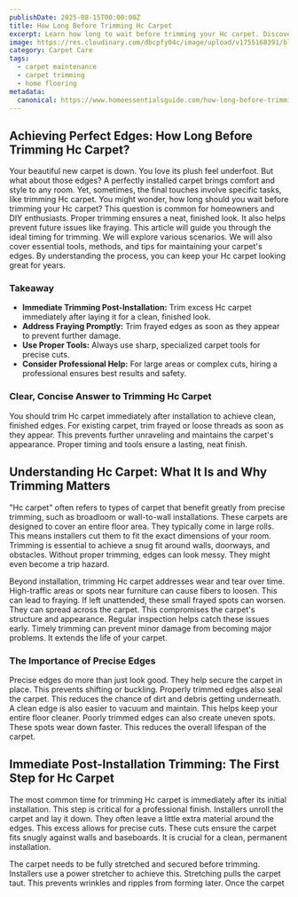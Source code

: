 ```yaml
---
publishDate: 2025-08-15T00:00:00Z
title: How Long Before Trimming Hc Carpet
excerpt: Learn how long to wait before trimming your Hc carpet. Discover essential tips for neat edges, proper maintenance, and when professional help is best.
image: https://res.cloudinary.com/dbcpfy04c/image/upload/v1755168391/blog_image_1755168391_nhscqz.webp
category: Carpet Care
tags:
  - carpet maintenance
  - carpet trimming
  - home flooring
metadata:
  canonical: https://www.homeessentialsguide.com/how-long-before-trimming-hc-carpet
---
```


## Achieving Perfect Edges: How Long Before Trimming Hc Carpet?

Your beautiful new carpet is down. You love its plush feel underfoot. But what about those edges? A perfectly installed carpet brings comfort and style to any room. Yet, sometimes, the final touches involve specific tasks, like trimming Hc carpet. You might wonder, how long should you wait before trimming your Hc carpet? This question is common for homeowners and DIY enthusiasts. Proper trimming ensures a neat, finished look. It also helps prevent future issues like fraying. This article will guide you through the ideal timing for trimming. We will explore various scenarios. We will also cover essential tools, methods, and tips for maintaining your carpet's edges. By understanding the process, you can keep your Hc carpet looking great for years.

### Takeaway

*   **Immediate Trimming Post-Installation:** Trim excess Hc carpet immediately after laying it for a clean, finished look.
*   **Address Fraying Promptly:** Trim frayed edges as soon as they appear to prevent further damage.
*   **Use Proper Tools:** Always use sharp, specialized carpet tools for precise cuts.
*   **Consider Professional Help:** For large areas or complex cuts, hiring a professional ensures best results and safety.

### Clear, Concise Answer to Trimming Hc Carpet

You should trim Hc carpet immediately after installation to achieve clean, finished edges. For existing carpet, trim frayed or loose threads as soon as they appear. This prevents further unraveling and maintains the carpet's appearance. Proper timing and tools ensure a lasting, neat finish.

## Understanding Hc Carpet: What It Is and Why Trimming Matters

"Hc carpet" often refers to types of carpet that benefit greatly from precise trimming, such as broadloom or wall-to-wall installations. These carpets are designed to cover an entire floor area. They typically come in large rolls. This means installers cut them to fit the exact dimensions of your room. Trimming is essential to achieve a snug fit around walls, doorways, and obstacles. Without proper trimming, edges can look messy. They might even become a trip hazard.

Beyond installation, trimming Hc carpet addresses wear and tear over time. High-traffic areas or spots near furniture can cause fibers to loosen. This can lead to fraying. If left unattended, these small frayed spots can worsen. They can spread across the carpet. This compromises the carpet's structure and appearance. Regular inspection helps catch these issues early. Timely trimming can prevent minor damage from becoming major problems. It extends the life of your carpet.

### The Importance of Precise Edges

Precise edges do more than just look good. They help secure the carpet in place. This prevents shifting or buckling. Properly trimmed edges also seal the carpet. This reduces the chance of dirt and debris getting underneath. A clean edge is also easier to vacuum and maintain. This helps keep your entire floor cleaner. Poorly trimmed edges can also create uneven spots. These spots wear down faster. This reduces the overall lifespan of the carpet.

## Immediate Post-Installation Trimming: The First Step for Hc Carpet

The most common time for trimming Hc carpet is immediately after its initial installation. This step is critical for a professional finish. Installers unroll the carpet and lay it down. They often leave a little extra material around the edges. This excess allows for precise cuts. These cuts ensure the carpet fits snugly against walls and baseboards. It is crucial for a clean, permanent installation.

The carpet needs to be fully stretched and secured before trimming. Installers use a power stretcher to achieve this. Stretching pulls the carpet taut. This prevents wrinkles and ripples from forming later. Once the carpet
